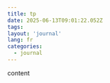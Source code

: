 ```yaml
---
title: tp
date: 2025-06-13T09:01:22.052Z
tags:
layout: 'journal'
lang: fr
categories: 
  - journal
---
```

content 